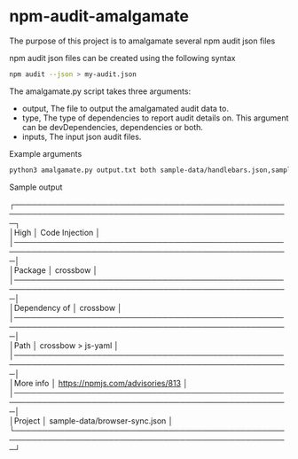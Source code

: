 # npm-audit-amalgamate

The purpose of this project is to amalgamate several npm audit json files

npm audit json files can be created using the following syntax

```bash
npm audit --json > my-audit.json
```

The amalgamate.py script takes three arguments:

- output, The file to output the amalgamated audit data to.  
- type, The type of dependencies to report audit details on.  This argument can be devDependencies, dependencies or both.    
- inputs, The input json audit files.  

Example arguments

```bash
python3 amalgamate.py output.txt both sample-data/handlebars.json,sample-data/browser-sync.json
```

Sample output

┌────────────────────────────────────────────────────────────────────────────────────────────────────┐   
│High           │ Code Injection                                                                     │     
│────────────────────────────────────────────────────────────────────────────────────────────────────│   
│Package        │ crossbow                                                                           │   
│────────────────────────────────────────────────────────────────────────────────────────────────────│   
│Dependency of  │ crossbow                                                                           │   
│────────────────────────────────────────────────────────────────────────────────────────────────────│   
│Path           │ crossbow > js-yaml                                                                 │   
│────────────────────────────────────────────────────────────────────────────────────────────────────│   
│More info      │ https://npmjs.com/advisories/813                                                   │   
│────────────────────────────────────────────────────────────────────────────────────────────────────│   
│Project        │ sample-data/browser-sync.json                                                      │   
└────────────────────────────────────────────────────────────────────────────────────────────────────┘    

